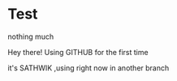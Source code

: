 # Test
nothing much

Hey there!
Using GITHUB for the first time 

it's SATHWIK ,using right now in another branch
